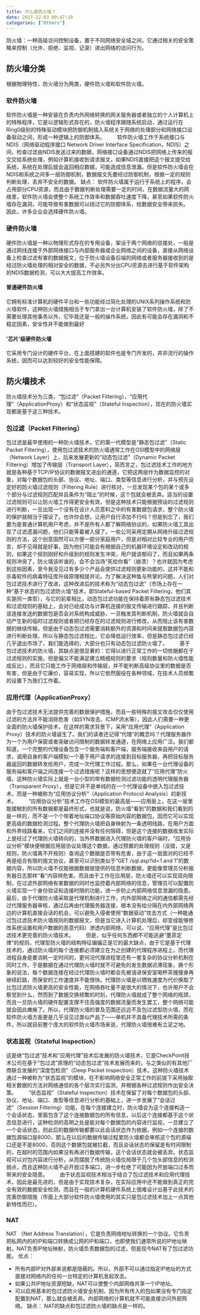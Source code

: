 ```yaml
---
title: 什么是防火墙？
date: 2017-12-03 09:47:19
categories: ["Others"]
---
```


防火墙：一种高级访问控制设备，置于不同网络安全域之间，它通过相关的安全策略来控制（允许、拒绝、监视、记录）进出网络的访问行为。



## 防火墙分类
根据物理特性，防火墙分为两类，硬件防火墙和软件防火墙。
### 软件防火墙
软件防火墙是一种安装在负责内外网络转换的网关服务器或者独立的个人计算机上的特殊程序，它是以逻辑形式存在的，防火墙程序跟随系统启动，通过运行在Ring0级别的特殊驱动模块把防御机制插入系统关于网络的处理部分和网络接口设备驱动之间，形成一种逻辑上的防御体系。
　　软件防火墙工作于系统接口与NDIS（网络驱动程序接口 Network Driver Interface Specification，NDIS）之间，检查过滤由NDIS发送过来的数据，网络接口设备通过NDIS把网络上传来的报文交给系统处理，例如计算机接收到请求报文，如果NDIS直接把这个报文提交给系统，系统在处理后就会返回相应数据，可能造成信息泄漏。但是软件防火墙会在NDIS和系统之间多一层防御机制，数据报文先要经过防御机制，根据一定的规则判断处理，丢弃不安全的数据。
缺点：
软件防火墙属于运行于系统上的程序，会占用部分CPU资源，而且由于数据判断处理需要一定的时间，在数据流量大的网络里，软件防火墙会使整个系统工作效率和数据吞吐速度下降，甚至如果软件防火墙存在漏洞，可能导致有害数据可以绕过它的防御体系，给数据安全带来损失。
因此，许多企业会选择硬件防火墙。

### 硬件防火墙
硬件防火墙是一种以物理形式存在的专用设备，架设于两个网络的驳接处，一般是通过网线连接于外部网络接口与内部服务器或企业网络之间的设备，直接从网络设备上检查过滤有害的数据报文，位于防火墙设备后端的网络或者服务器接收到的是经过防火墙处理的相对安全的数据，不必另外分出CPU资源去进行基于软件架构的NDIS数据检测，可以大大提高工作效率。
#### 普通硬件防火墙
它拥有标准计算机的硬件平台和一些功能经过简化处理的UNIX系列操作系统和防火墙软件，这种防火墙措施相当于专门拿出一台计算机安装了软件防火墙，除了不需要处理其他事务以外，它毕竟还是一般的操作系统，因此有可能会存在漏洞和不稳定因素，安全性并不能做到最好
#### '芯片'级硬件防火墙
它采用专门设计的硬件平台，在上面搭建的软件也是专门开发的，并非流行的操作系统，因而可以达到较好的安全性能保障。

## 防火墙技术
防火墙技术分为三类，“包过滤”（Packet Filtering）、“应用代理”（ApplicationProxy）和“状态监视”（Stateful Inspection），现在的防火墙实现都是基于这三种技术。

### 包过滤（Packet Filtering）
包过滤是最早使用的一种防火墙技术，它的第一代模型是“静态包过滤”（Static Packet Filtering），使用包过滤技术的防火墙通常工作在OSI模型中的网络层（Network Layer）上，后来发展更新的“动态包过滤”（Dynamic Packet Filtering）增加了传输层（Transport Layer），简而言之，包过滤技术工作的地方就是各种基于TCP/IP协议的数据报文进出的通道，它把这两层作为数据监控的对象，对每个数据包的头部、协议、地址、端口、类型等信息进行分析，并与预先设定好的防火墙过滤规则（Filtering Rule）进行核对，一旦发现某个包的某个或多个部分与过滤规则匹配并且条件为“阻止”的时候，这个包就会被丢弃。适当的设置过滤规则可以让防火墙工作得更安全有效，但是这种技术只能根据预设的过滤规则进行判断，一旦出现一个没有在设计人员意料之中的有害数据包请求，整个防火墙的保护就相当于摆设了。也许你会想，让用户自行添加不行吗？但是别忘了，我们要为是普通计算机用户考虑，并不是所有人都了解网络协议的，如果防火墙工具出现了过滤遗漏问题，他们只能等着被入侵了。一些公司采用定期从网络升级过滤规则的方法，这个创意固然可以方便一部分家庭用户，但是对相对比较专业的用户而言，却不见得就是好事，因为他们可能会有根据自己的机器环境设定和改动的规则，如果这个规则刚好和升级到的规则发生冲突，用户就该郁闷了，而且如果两条规则冲突了，防火墙该听谁的，会不会当场“死给你看”（崩溃）？也许就因为考虑到这些因素，至今我没见过有多少个产品会提供过滤规则更新功能的，这并不能和杀毒软件的病毒特征库升级原理相提并论。为了解决这种鱼与熊掌的问题，人们对包过滤技术进行了改进，这种改进后的技术称为“动态包过滤”（市场上存在一种“基于状态的包过滤防火墙”技术，即Stateful-based Packet Filtering，他们其实是同一类型），与它的前辈相比，动态包过滤功能在保持着原有静态包过滤技术和过滤规则的基础上，会对已经成功与计算机连接的报文传输进行跟踪，并且判断该连接发送的数据包是否会对系统构成威胁，一旦触发其判断机制，防火墙就会自动产生新的临时过滤规则或者把已经存在的过滤规则进行修改，从而阻止该有害数据的继续传输，但是由于动态包过滤需要消耗额外的资源和时间来提取数据包内容进行判断处理，所以与静态包过滤相比，它会降低运行效率，但是静态包过滤已经几乎退出市场了，我们能选择的，大部分也只有动态包过滤防火墙了。
　　基于包过滤技术的防火墙，其缺点是很显著的：它得以进行正常工作的一切依据都在于过滤规则的实施，但是偏又不能满足建立精细规则的要求（规则数量和防火墙性能成反比），而且它只能工作于网络层和传输层，并不能判断高级协议里的数据是否有害，但是由于它廉价，容易实现，所以它依然服役在各种领域，在技术人员频繁的设置下为我们工作着。

### 应用代理（ApplicationProxy）
由于包过滤技术无法提供完善的数据保护措施，而且一些特殊的报文攻击仅仅使用过滤的方法并不能消除危害（如SYN攻击、ICMP洪水等），因此人们需要一种更全面的防火墙保护技术，在这样的需求背景下，采用“应用代理”（Application Proxy）技术的防火墙诞生了。我们的读者还记得“代理”的概念吗？代理服务器作为一个为用户保密或者突破访问限制的数据转发通道，在网络上应用广泛。我们都知道，一个完整的代理设备包含一个服务端和客户端，服务端接收来自用户的请求，调用自身的客户端模拟一个基于用户请求的连接到目标服务器，再把目标服务器返回的数据转发给用户，完成一次代理工作过程。那么，如果在一台代理设备的服务端和客户端之间连接一个过滤措施呢？这样的思想便造就了“应用代理”防火墙，这种防火墙实际上就是一台小型的带有数据检测过滤功能的透明代理服务器（Transparent Proxy），但是它并不是单纯的在一个代理设备中嵌入包过滤技术，而是一种被称为“应用协议分析”（Application Protocol Analysis）的新技术。
　　“应用协议分析”技术工作在OSI模型的最高层——应用层上，在这一层里能接触到的所有数据都是最终形式，也就是说，防火墙“看到”的数据和我们看到的是一样的，而不是一个个带着地址端口协议等原始内容的数据包，因而它可以实现更高级的数据检测过程。整个代理防火墙把自身映射为一条透明线路，在用户方面和外界线路看来，它们之间的连接并没有任何阻碍，但是这个连接的数据收发实际上是经过了代理防火墙转向的，当外界数据进入代理防火墙的客户端时，“应用协议分析”模块便根据应用层协议处理这个数据，通过预置的处理规则（没错，又是规则，防火墙离不开规则）查询这个数据是否带有危害，由于这一层面对的已经不再是组合有限的报文协议，甚至可以识别类似于“GET /sql.asp?id=1 and 1”的数据内容，所以防火墙不仅能根据数据层提供的信息判断数据，更能像管理员分析服务器日志那样“看”内容辨危害。而且由于工作在应用层，防火墙还可以实现双向限制，在过滤外部网络有害数据的同时也监控着内部网络的信息，管理员可以配置防火墙实现一个身份验证和连接时限的功能，进一步防止内部网络信息泄漏的隐患。最后，由于代理防火墙采取是代理机制进行工作，内外部网络之间的通信都需先经过代理服务器审核，通过后再由代理服务器连接，根本没有给分隔在内外部网络两边的计算机直接会话的机会，可以避免入侵者使用“数据驱动”攻击方式（一种能通过包过滤技术防火墙规则的数据报文，但是当它进入计算机处理后，却变成能够修改系统设置和用户数据的恶意代码）渗透内部网络，可以说，“应用代理”是比包过滤技术更完善的防火墙技术。
　　但是，似乎任何东西都不可能逃避“墨菲定律”的规则，代理型防火墙的结构特征偏偏正是它的最大缺点，由于它是基于代理技术的，通过防火墙的每个连接都必须建立在为之创建的代理程序进程上，而代理进程自身是要消耗一定时间的，更何况代理进程里还有一套复杂的协议分析机制在同时工作，于是数据在通过代理防火墙时就不可避免的发生数据迟滞现象，换个形象的说法，每个数据连接在经过代理防火墙时都会先被请进保安室喝杯茶搜搜身再继续赶路，而保安的工作速度并不能很快。代理防火墙是以牺牲速度为代价换取了比包过滤防火墙更高的安全性能，在网络吞吐量不是很大的情况下，也许用户不会察觉到什么，然而到了数据交换频繁的时刻，代理防火墙就成了整个网络的瓶颈，而且一旦防火墙的硬件配置支撑不住高强度的数据流量而发生罢工，整个网络可能就会因此瘫痪了。所以，代理防火墙的普及范围还远远不及包过滤型防火墙，而在软件防火墙方面更是几乎没见过类似产品了——单机并不具备代理技术所需的条件，所以就目前整个庞大的软件防火墙市场来说，代理防火墙很难有立足之地。

### 状态监视（Stateful Inspection）
这是继“包过滤”技术和“应用代理”技术后发展的防火墙技术，它是CheckPoint技术公司在基于“包过滤”原理的“动态包过滤”技术发展而来的，与之类似的有其他厂商联合发展的“深度包检测”（Deep Packet Inspection）技术。这种防火墙技术通过一种被称为“状态监视”的模块，在不影响网络安全正常工作的前提下采用抽取相关数据的方法对网络通信的各个层次实行监测，并根据各种过滤规则作出安全决策。
　　“状态监视”（Stateful Inspection）技术在保留了对每个数据包的头部、协议、地址、端口、类型等信息进行分析的基础上，进一步发展了“会话过滤”（Session Filtering）功能，在每个连接建立时，防火墙会为这个连接构造一个会话状态，里面包含了这个连接数据包的所有信息，以后这个连接都基于这个状态信息进行，这种检测的高明之处是能对每个数据包的内容进行监视，一旦建立了一个会话状态，则此后的数据传输都要以此会话状态作为依据，例如一个连接的数据包源端口是8000，那么在以后的数据传输过程里防火墙都会审核这个包的源端口还是不是8000，否则这个数据包就被拦截，而且会话状态的保留是有时间限制的，在超时的范围内如果没有再进行数据传输，这个会话状态就会被丢弃。状态监视可以对包内容进行分析，从而摆脱了传统防火墙仅局限于几个包头部信息的检测弱点，而且这种防火墙不必开放过多端口，进一步杜绝了可能因为开放端口过多而带来的安全隐患。
　　由于状态监视技术相当于结合了包过滤技术和应用代理技术，因此是最先进的，但是由于实现技术复杂，在实际应用中还不能做到真正的完全有效的数据安全检测，而且在一般的计算机硬件系统上很难设计出基于此技术的完善防御措施（市面上大部分软件防火墙使用的其实只是包过滤技术加上一点其他新特性而已）。

### NAT
NAT （Net Address Translation），它是负责网络地址转换的一个协议。它负责把私网内的的IP和端口转换成公网的IP和端口，也即使我们通常所说的IP地址映射。NAT负责IP地址映射，防火墙负责数据包的过滤，但是现今NAT有了包过滤功能。
优点：
- 所有内部IP对外部来说都是隐蔽的。所以，外部不可以通过指定IP地址的方式直接对网络内的任何一台特定的计算机发起攻击。
- 如果公共IP地址资源短缺，NAT可以使整个内部网络共享一个IP地址。
- 可以启用基本的包过滤防火墙安全机制，因为所有传入的包如果没有专门指定配置到NAT，那么就会被丢弃。内部网络的计算机就不可能直接访问外部网络。
缺点：
NAT的缺点和包过滤防火墙的缺点是一样的。